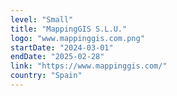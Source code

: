 ```yaml
---
level: "Small"
title: "MappingGIS S.L.U."
logo: "www.mappinggis.com.png"
startDate: "2024-03-01"
endDate: "2025-02-28"
link: "https://www.mappinggis.com/"
country: "Spain"
---
```

